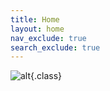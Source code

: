 ```yaml
---
title: Home
layout: home
nav_exclude: true
search_exclude: true
---
```


![alt]([src](https://daily.raa.com.au/wp-content/uploads/2024/05/STL_0090_Surfer-small-1.png)){.class}

